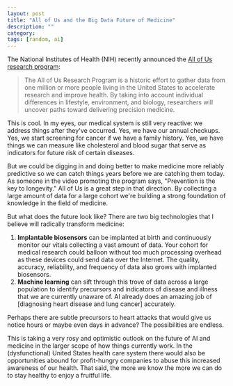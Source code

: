 ```yaml
---
layout: post
title: "All of Us and the Big Data Future of Medicine"
description: ""
category: 
tags: [random, ai]
---
```


The National Institutes of Health (NIH) recently announced the [All of Us research program][1]:

<blockquote>
The All of Us Research Program is a historic effort to gather data from one million or more people living in the United States to accelerate research and improve health. By taking into account individual differences in lifestyle, environment, and biology, researchers will uncover paths toward delivering precision medicine.
</blockquote>

This is cool. In my eyes, our medical system is still very reactive: we address things after they've occurred. Yes, we have our annual checkups. Yes, we start screening for cancer if we have a family history. Yes, we have things we can measure like cholesterol and blood sugar that serve as indicators for future risk of certain diseases.

But we could be digging in and doing better to make medicine more reliably predictive so we can catch things years before we are catching them today. As someone in the video promoting the program says, "Prevention is the key to longevity." All of Us is a great step in that direction. By collecting a large amount of data for a large cohort we're building a strong foundation of knowledge in the field of medicine.

But what does the future look like? There are two big technologies that I believe will radically transform medicine:

1. **Implantable biosensors** can be implanted at birth and continuously monitor our vitals collecting a vast amount of data. Your cohort for medical research could balloon without too much processing overhead as these devices could send data over the Internet. The quality, accuracy, reliability, and frequency of data also grows with implanted biosensors.
1. **Machine learning** can sift through this trove of data across a large population to identify precursors and indicators of disease and illness that we are currently unaware of. AI already does an amazing job of [diagnosing heart disease and lung cancer] accurately.

Perhaps there are subtle precursors to heart attacks that would give us notice hours or maybe even days in advance? The possibilities are endless.

This is taking a very rosy and optimistic outlook on the future of AI and medicine in the larger scope of how things currently work. In the (dysfunctional) United States health care system there would also be opportunities abound for profit-hungry companies to abuse this increased awareness of our health. That said, the more we know the more we can do to stay healthy to enjoy a fruitful life.

[1]: https://allofus.nih.gov/
[2]: https://futurism.com/ai-diagnose-heart-disease-lung-cancer-more-accurately-doctors/
